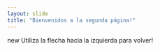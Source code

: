 ```yaml
---
layout: slide
title: "Bienvenidos a la segunda página!"
---
```

new
Utiliza la flecha hacia la izquierda para volver!
